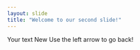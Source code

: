 ```yaml
---
layout: slide
title: "Welcome to our second slide!"
---
```

Your text
New
Use the left arrow to go back!
